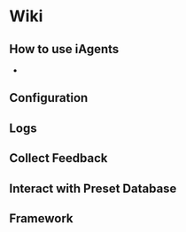 # Wiki

## How to use iAgents
-   

## Configuration


## Logs


## Collect Feedback


## Interact with Preset Database


## Framework

